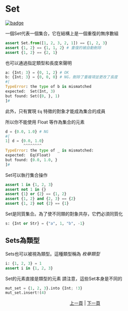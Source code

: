 # Set

[![badge](https://img.shields.io/endpoint.svg?url=https%3A%2F%2Fgezf7g7pd5.execute-api.ap-northeast-1.amazonaws.com%2Fdefault%2Fsource_up_to_date%3Fowner%3Derg-lang%26repos%3Derg%26ref%3Dmain%26path%3Ddoc/EN/syntax/14_set.md%26commit_hash%3D06f8edc9e2c0cee34f6396fd7c64ec834ffb5352)](https://gezf7g7pd5.execute-api.ap-northeast-1.amazonaws.com/default/source_up_to_date?owner=erg-lang&repos=erg&ref=main&path=doc/EN/syntax/14_set.md&commit_hash=06f8edc9e2c0cee34f6396fd7c64ec834ffb5352)

一個Set代表一個集合，它在結構上是一個重復的無序數組

```python
assert Set.from([1, 2, 3, 2, 1]) == {1, 2, 3}
assert {1, 2} == {1, 1, 2} # 重復的被自動刪除
assert {1, 2} == {2, 1}
```

也可以通過指定類型和長度來聲明

```python
a: {Int; 3} = {0, 1, 2} # OK
b: {Int; 3} = {0, 0, 0} # NG，刪除了重複項並更改了長度
#[
TypeError: the type of b is mismatched
expected:  Set(Int, 3)
but found: Set({0, }, 1)
]#
```

此外，只有實現 `Eq` 特徵的對象才能成為集合的成員

所以你不能使用 Float 等作為集合的元素

```python
d = {0.0, 1.0} # NG
#[
1│ d = {0.0, 1.0}
        ^^^^^^^^
TypeError: the type of _ is mismatched:
expected:  Eq(Float)
but found: {0.0, 1.0, }
]#
```

Set可以執行集合操作

```python
assert 1 in {1, 2, 3}
assert not 1 in {}
assert {1} or {2} == {1, 2}
assert {1, 2} and {2, 3} == {2}
assert {1, 2} not {2} == {1}
```

Set是同質集合。為了使不同類的對象共存，它們必須同質化

```python
s: {Int or Str} = {"a", 1, "b", -1}
```

## Sets為類型
Sets也可以被視為類型。這種類型稱為 _枚舉類型_

```python
i: {1, 2, 3} = 1
assert i in {1, 2, 3}
```

Set的元素直接是類型的元素
請注意，這些Set本身是不同的

```python
mut_set = {1, 2, 3}.into {Int; !3}
mut_set.insert!(4)
```

<p align='center'>
    <a href='./13_record.md'>上一頁</a> | <a href='./15_type.md'>下一頁</a>
</p>